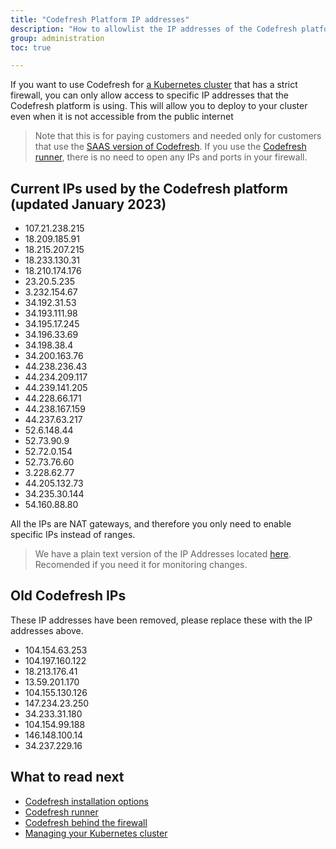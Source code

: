 ```yaml
---
title: "Codefresh Platform IP addresses"
description: "How to allowlist the IP addresses of the Codefresh platform"
group: administration
toc: true

---
```


If you want to use Codefresh for [a Kubernetes cluster]({{site.baseurl}}/docs/deploy-to-kubernetes/add-kubernetes-cluster/) that has a strict firewall, you can only allow access to specific IP addresses
that the Codefresh platform is using. This will allow you to deploy to your cluster even when it is not accessible from the public internet

>Note that this is for paying customers and needed only for customers that use the [SAAS version of Codefresh]({{site.baseurl}}/docs/administration/installation-security/). If you use the [Codefresh runner]({{site.baseurl}}/docs/administration/codefresh-runner/), there is no need to open any IPs and ports in your firewall.

## Current IPs used by the Codefresh platform (updated January 2023)

- 107.21.238.215
- 18.209.185.91
- 18.215.207.215
- 18.233.130.31
- 18.210.174.176
- 23.20.5.235
- 3.232.154.67
- 34.192.31.53
- 34.193.111.98
- 34.195.17.245
- 34.196.33.69
- 34.198.38.4
- 34.200.163.76
- 44.238.236.43
- 44.234.209.117
- 44.239.141.205
- 44.228.66.171
- 44.238.167.159
- 44.237.63.217
- 52.6.148.44
- 52.73.90.9
- 52.72.0.154
- 52.73.76.60
- 3.228.62.77
- 44.205.132.73
- 34.235.30.144
- 54.160.88.80

All the IPs are NAT gateways, and therefore you only need to enable specific IPs instead of ranges.

> We have a plain text version of the IP Addresses located [here]({{site.baseurl}}/docs/administration/cf-ip4.txt). Recomended if you need it for monitoring changes.

## Old Codefresh IPs

These IP addresses have been removed, please replace these with the IP addresses above.

- 104.154.63.253
- 104.197.160.122
- 18.213.176.41
- 13.59.201.170
- 104.155.130.126
- 147.234.23.250
- 34.233.31.180
- 104.154.99.188
- 146.148.100.14
- 34.237.229.16

## What to read next

- [Codefresh installation options]({{site.baseurl}}/docs/administration/installation-security/)
- [Codefresh runner]({{site.baseurl}}/docs/administration/codefresh-runner/)
- [Codefresh behind the firewall]({{site.baseurl}}/docs/administration/behind-the-firewall/)
- [Managing your Kubernetes cluster]({{site.baseurl}}/docs/deploy-to-kubernetes/manage-kubernetes/)

